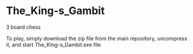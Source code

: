 # The_King-s_Gambit
3 board chess

To play, simply download the zip file from the main repository, uncompress it, and start The_King-s_Gambit.exe file
